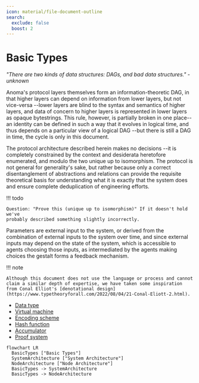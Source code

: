 ```yaml
---
icon: material/file-document-outline
search:
  exclude: false
  boost: 2
---
```


# Basic Types

_"There are two kinds of data structures: DAGs, and bad data structures." - unknown_

Anoma's protocol layers themselves form an information-theoretic DAG, in that
higher layers can depend on information from lower layers, but not vice-versa
--lower layers are blind to the syntax and semantics of higher layers, and data of
concern to higher layers is represented in lower layers as opaque bytestrings.
This rule, however, is partially broken in one place-- an identity can be
defined in such a way that it evolves in logical time, and thus depends on a
particular view of a logical DAG --but there is still a DAG in time, the cycle
is only in this document.

The protocol architecture described herein makes no decisions --it is
completely constrained by the context and desiderata heretofore enumerated, and
modulo the two unique up to isomorphism. The protocol is not general for
generality's sake, but rather because only a correct disentanglement of
abstractions and relations can provide the requisite theoretical basis for
understanding what it is exactly that the system does and ensure complete
deduplication of engineering efforts.

!!! todo

    Question: "Prove this (unique up to isomorphism)" If it doesn't hold we've
    probably described something slightly incorrectly.

Parameters are external input to the system, or derived from the combination of
external inputs to the system over time, and since external inputs may depend on
the state of the system, which is accessible to agents choosing those inputs, as
intermediated by the agents making choices the gestalt forms a feedback
mechanism.

!!! note

    Although this document does not use the language or process and cannot claim a similar depth of expertise, we have taken some inspiration from Conal Elliot's [denotational design](https://www.typetheoryforall.com/2022/08/04/21-Conal-Eliott-2.html).


- [Data type](./data-type.md)
- [Virtual machine](./virtual-machine.md)
- [Encoding scheme](./encoding-scheme.md)
- [Hash function](./hash-function.md)
- [Accumulator](./accumulator.md)
- [Proof system](./proof-system.md)


```mermaid
flowchart LR
  BasicTypes ["Basic Types"]
  SystemArchitecture ["System Architecture"]
  NodeArchitecture ["Node Architecture"]
  BasicTypes -> SystemArchitecture
  BasicTypes -> NodeArchitecture
```